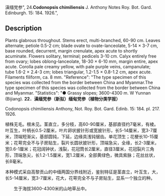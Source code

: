 滇缅党参",
24.**Codonopsis chimiliensis** J. Anthony Notes Roy. Bot. Gard. Edinburgh. 15: 184. 1926.",

## Description
Plants glabrous throughout. Stems erect, multi-branched, 60-90 cm. Leaves alternate; petiole 0.5-2 cm; blade ovate to ovate-lanceolate, 5-14 × 3-7 cm, base rounded, decurrent, margin crenulate, apex acute to shortly acuminate. Flowers solitary, terminal; pedicels 3-10 cm. Calyx entirely free from ovary; lobes oblong-lanceolate, 18-30 × 6-10 mm, margin entire, apex acute. Corolla pale creamy yellow, with pale purple veins, campanulate; tube 1.6-2 × 2.4-3 cm; lobes triangular, 1.2-1.5 × 0.8-1.2 cm, apex acute. Filaments filiform, ca. 8 mm.
  "Reference": "The type specimen of this species was collected from the border between China and Myanmar.The type specimen of this species was collected from the border between China and Myanmar.
  "Statistics": "● Grassy slopes; 3600-4300 m. W Yunnan (Bijiang).
**22．滇缅党参（新拟）缅甸党参（植物分类学报）**

Codonopsis chimiliensis Anthony, Not. Roy. Bot. Gard. Edinb. 15: 184. pl. 217. 1926.

植株无毛。根未见。茎直立，多分枝，高60-90厘米，基部直径约7毫米，有棱。叶互生，叶柄长0.5-2厘米，叶片卵状披针形或宽披针形，长5-14厘米，宽3-7厘米，顶端短渐尖，基部圆钝，下延，边缘具浅钝锯齿。单花顶生；花梗长10-15厘米；花萼完全不与子房贴生，裂片长圆状披针形，顶端急尖，全缘，长2-3厘米，宽0.6-1厘米；花冠阔钟状，浅裂，花冠筒长2厘米，直径3厘米，花冠裂片三角形，顶端急尖，长1.2-1.5厘米，宽1.2厘米，全部黄绿色，微具紫脉；花丝丝状，长8毫米。

本种模式采自高黎贡山的中缅两国分界线附近，鉴别特征是茎直立，叶互生，大，长5-14厘米，宽3-7厘米，花大，花萼完全不与子房贴生，显系一个独立的种。
<p style='text-indent:28px'>生于海拔3600-4300米的山地草丛中。

